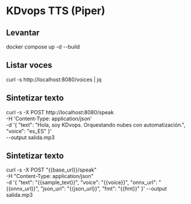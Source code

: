 # KDvops TTS (Piper)

## Levantar
docker compose up -d --build

## Listar voces
curl -s http://localhost:8080/voices | jq

## Sintetizar texto
curl -s -X POST http://localhost:8080/speak \
  -H 'Content-Type: application/json' \
  -d '{
    "text": "Hola, soy KDvops. Orquestando nubes con automatización.",
    "voice": "es_ES"
  }' \
  --output salida.mp3


## Sintetizar texto
curl -s -X POST "{{base_url}}/speak" \
  -H "Content-Type: application/json" \
  -d '{
    "text": "{{sample_text}}",
    "voice": "{{voice}}",
    "onnx_url": "{{onnx_url}}",
    "json_url": "{{json_url}}",
    "fmt": "{{fmt}}"
  }' --output salida.mp3
